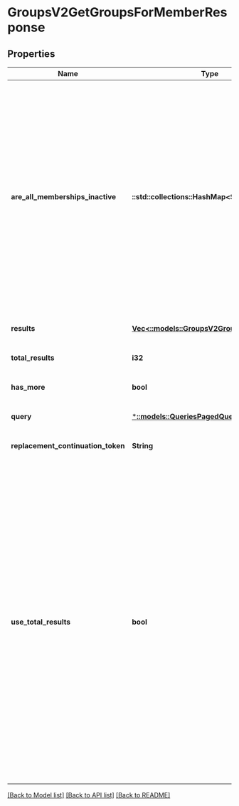 # GroupsV2GetGroupsForMemberResponse

## Properties
Name | Type | Description | Notes
------------ | ------------- | ------------- | -------------
**are_all_memberships_inactive** | **::std::collections::HashMap<String, bool>** | A convenience property that indicates if every membership this user has that is a part of this group are part of an account that is considered inactive - for example, overridden accounts in Cross Save.   The key is the Group ID for the group being checked, and the value is true if the users&#39; memberships for that group are all inactive. | [optional] [default to null]
**results** | [**Vec<::models::GroupsV2GroupMembership>**](GroupsV2.GroupMembership.md) |  | [optional] [default to null]
**total_results** | **i32** |  | [optional] [default to null]
**has_more** | **bool** |  | [optional] [default to null]
**query** | [***::models::QueriesPagedQuery**](Queries.PagedQuery.md) |  | [optional] [default to null]
**replacement_continuation_token** | **String** |  | [optional] [default to null]
**use_total_results** | **bool** | If useTotalResults is true, then totalResults represents an accurate count.  If False, it does not, and may be estimated/only the size of the current page.  Either way, you should probably always only trust hasMore.  This is a long-held historical throwback to when we used to do paging with known total results. Those queries toasted our database, and we were left to hastily alter our endpoints and create backward- compatible shims, of which useTotalResults is one. | [optional] [default to null]

[[Back to Model list]](../README.md#documentation-for-models) [[Back to API list]](../README.md#documentation-for-api-endpoints) [[Back to README]](../README.md)


